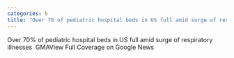 ```yaml
---
categories: b
title: "Over 70 of pediatric hospital beds in US full amid surge of respiratory illnesses  GMA"
---
```

Over 70% of pediatric hospital beds in US full amid surge of respiratory illnesses&nbsp;&nbsp;GMAView Full Coverage on Google News